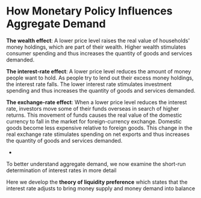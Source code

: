 # How Monetary Policy Influences Aggregate Demand

**The wealth effect**: A lower price level raises the real value of households' money holdings, which are part of their wealth. Higher wealth stimulates consumer spending and thus increases the quantity of goods and services demanded.

**The interest-rate effect**: A lower price level reduces the amount of money people want to hold. As people try to lend out their excess money holdings, the interest rate falls. The lower interest rate stimulates investment spending and thus increases the quantity of goods and services demanded.

**The exchange-rate effect**: When a lower price level reduces the interest rate, investors move some of their funds overseas in search of higher returns. This movement of funds causes the real value of the domestic currency to fall in the market for foreign-currency exchange. Domestic goods become less expensive relative to foreign goods. This change in the real exchange rate stimulates spending on net exports and thus increases the quantity of goods and services demanded.

-

To better understand aggregate demand, we now examine the short-run determination of interest rates in more detail

Here we develop the **theory of liquidity preference** which states that the interest rate adjusts to bring money supply and money demand into balance

